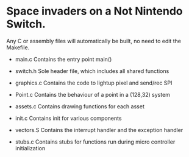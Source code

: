 # Space invaders on a Not Nintendo Switch. 

Any C or assembly files will automatically be built,
no need to edit the Makefile.

- main.c
	Contains the entry point main()
	
- switch.h
	Sole header file, which includes all shared functions

- graphics.c
	Contains the code to lightup pixel and send/rec SPI
	
- Point.c
	Contains the behaviour of a point in a (128,32) system
	
- assets.c
	Contains drawing functions for each asset

- init.c
	Contains init for various components
	
- vectors.S
	Contains the interrupt handler and the exception handler

- stubs.c
	Contains stubs for functions run during micro controller
	initialization
